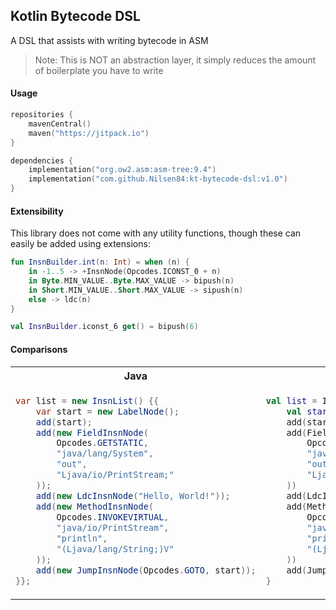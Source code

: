 ## Kotlin Bytecode DSL
A DSL that assists with writing bytecode in ASM
> Note: This is NOT an abstraction layer, it simply reduces the amount of boilerplate you have to write

#### Usage
```kts
repositories {
    mavenCentral()
    maven("https://jitpack.io")
}

dependencies {
    implementation("org.ow2.asm:asm-tree:9.4")
    implementation("com.github.Nilsen84:kt-bytecode-dsl:v1.0")
}
```

#### Extensibility
This library does not come with any utility functions, though these can easily be added using extensions:
```kotlin
fun InsnBuilder.int(n: Int) = when (n) {
    in -1..5 -> +InsnNode(Opcodes.ICONST_0 + n)
    in Byte.MIN_VALUE..Byte.MAX_VALUE -> bipush(n)
    in Short.MIN_VALUE..Short.MAX_VALUE -> sipush(n)
    else -> ldc(n)
}
```

```kotlin
val InsnBuilder.iconst_6 get() = bipush(6)
```

#### Comparisons
<table>
<tr>
<th>Java</th>
<th>Kotlin</th>
<th>Kotlin + Bytecode DSL</th>
</tr>
<tr>
<td>

```java
var list = new InsnList() {{
    var start = new LabelNode();
    add(start);
    add(new FieldInsnNode(
        Opcodes.GETSTATIC,
        "java/lang/System",
        "out",
        "Ljava/io/PrintStream;"
    ));
    add(new LdcInsnNode("Hello, World!"));
    add(new MethodInsnNode(
        Opcodes.INVOKEVIRTUAL,
        "java/io/PrintStream",
        "println",
        "(Ljava/lang/String;)V"
    ));
    add(new JumpInsnNode(Opcodes.GOTO, start));
}};
```

</td>

<td>

```kotlin
val list = InsnList().apply {
    val start = LabelNode()
    add(start)
    add(FieldInsnNode(
        Opcodes.GETSTATIC,
        "java/lang/System",
        "out",
        "Ljava/io/PrintStream;"
    ))
    add(LdcInsnNode("Hello, World!"))
    add(MethodInsnNode(
        Opcodes.INVOKEVIRTUAL,
        "java/io/PrintStream",
        "println",
        "(Ljava/lang/String;)V"
    ))
    add(JumpInsnNode(Opcodes.GOTO, start))
}
```

</td>

<td>

```kotlin
val list = asm {
    val start = LabelNode()
    +start
    getstatic(
        "java/lang/System",
        "out",
        "Ljava/io/PrintStream;"
    )
    ldc("Hello, World!")
    invokevirtual(
        "java/io/PrintStream",
        "println",
        "(Ljava/lang/String;)V"
    )
    goto(start)
}



```

</td>
</table>
